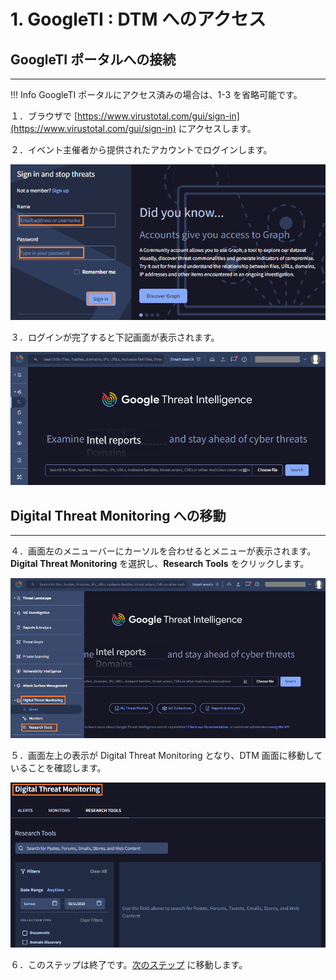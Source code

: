 # 1. GoogleTI : DTM へのアクセス

## GoogleTI ポータルへの接続

---

!!! Info 
    GoogleTI ポータルにアクセス済みの場合は、1-3 を省略可能です。

１．ブラウザで  [https://www.virustotal.com/gui/sign-in](https://www.virustotal.com/gui/sign-in) にアクセスします。

２．イベント主催者から提供されたアカウントでログインします。

![image-20250311175954161](images/image-20250311175954161.png)

３．ログインが完了すると下記画面が表示されます。

![image-20250311175852988](images/image-20250311175852988.png)



## Digital Threat Monitoring への移動

----

４．画面左のメニューバーにカーソルを合わせるとメニューが表示されます。**Digital Threat Monitoring** を選択し、**Research Tools** をクリックします。

![image-20250311211906478](images/image-20250311211906478.png)



５．画面左上の表示が Digital Threat Monitoring となり、DTM 画面に移動していることを確認します。

![image-20250311211944650](images/image-20250311211944650.png)

６．このステップは終了です。[次のステップ](../051-dtm-search) に移動します。
